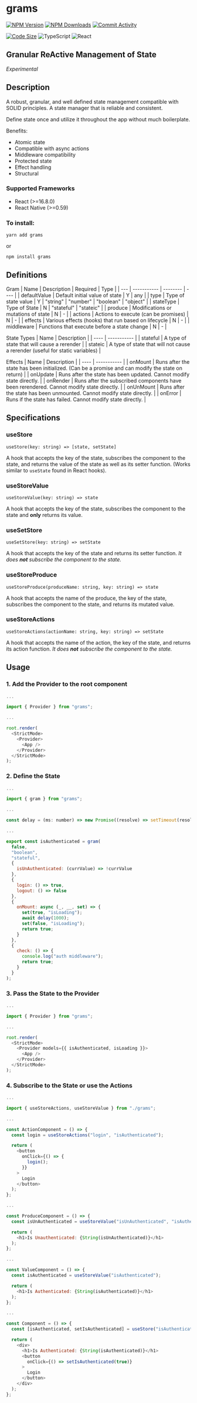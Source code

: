 # grams
[![NPM Version](https://img.shields.io/npm/v/grams.svg)](https://npmjs.org/package/grams)
[![NPM Downloads](https://img.shields.io/npm/dm/grams.svg)](https://npmjs.org/package/grams)
[![Commit Activity](https://img.shields.io/github/commit-activity/m/HamzaKV/grams)](https://npmjs.org/package/grams)
<!-- [![Build](https://img.shields.io/github/workflow/status/HamzaKV/react-web-worker-hook/npm-publish)](https://npmjs.org/package/react-web-worker-hooks) -->
[![Code Size](https://img.shields.io/github/languages/code-size/HamzaKV/grams)](https://npmjs.org/package/grams)
![TypeScript](https://img.shields.io/badge/typescript-%23007ACC.svg?style=for-the-badge&logo=typescript&logoColor=white)
![React](https://img.shields.io/badge/react-%2320232a.svg?style=for-the-badge&logo=react&logoColor=%2361DAFB)
## Granular ReActive Management of State

*Experimental*

## Description
A robust, granular, and well defined state management compatible with SOLID principles. A state manager that is reliable and consistent.

Define state once and utilize it throughout the app without much boilerplate.

Benefits:
- Atomic state
- Compatible with async actions
- Middleware compatibility
- Protected state
- Effect handling
- Structural

### Supported Frameworks
- React (>=16.8.0)
- React Native (>=0.59)

### To install:

`yarn add grams`

or

`npm install grams`

## Definitions
Gram
| Name | Description | Required | Type |
| --- | ----------- | -------- | ---- |
| defaultValue | Default initial value of state | Y | any |
| type | Type of state value | Y | "string" \| "number" \| "boolean" \| "object" |
| stateType | Type of State | N | "stateful" \| "stateic" |
| produce | Modifications or mutations of state | N | - |
| actions | Actions to execute (can be promises) | N | - |
| effects | Various effects (hooks) that run based on lifecycle | N | - |
| middleware | Functions that execute before a state change | N | - |

State Types
| Name | Description |
| ---- | ----------- |
| stateful | A type of state that will cause a rerender |
| stateic | A type of state that will not cause a rerender (useful for static variables) |

Effects
| Name | Description |
| ---- | ----------- |
| onMount | Runs after the state has been initialized. (Can be a promise and can modify the state on return) |
| onUpdate | Runs after the state has been updated. Cannot modify state directly. |
| onRender | Runs after the subscribed components have been rerendered. Cannot modify state directly. |
| onUnMount | Runs after the state has been unmounted. Cannot modify state directly. |
| onError | Runs if the state has failed. Cannot modify state directly. |

## Specifications
### useStore
`useStore(key: string) => [state, setState]`

A hook that accepts the key of the state, subscribes the component to the state, and returns the value of the state as well as its setter function. (Works similar to `useState` found in React hooks).

### useStoreValue
`useStoreValue(key: string) => state`

A hook that accepts the key of the state, subscribes the component to the state and __only__ returns its value.

### useSetStore
`useSetStore(key: string) => setState`

A hook that accepts the key of the state and returns its setter function. *It does __not__ subscribe the component to the state.*

### useStoreProduce
`useStoreProduce(produceName: string, key: string) => state`

A hook that accepts the name of the produce, the key of the state, subscribes the component to the state, and returns its mutated value.

### useStoreActions
`useStoreActions(actionName: string, key: string) => setState`

A hook that accepts the name of the action, the key of the state, and returns its action function. *It does __not__ subscribe the component to the state.*

## Usage
### 1. Add the Provider to the root component
```js
...

import { Provider } from "grams";

...

root.render(
  <StrictMode>
    <Provider>
      <App />
    </Provider>
  </StrictMode>
);
```

### 2. Define the State
```js
...

import { gram } from "grams";

...

const delay = (ms: number) => new Promise((resolve) => setTimeout(resolve, ms));

...

export const isAuthenticated = gram(
  false,
  "boolean",
  "stateful",
  {
    isUnAuthenticated: (currValue) => !currValue
  },
  {
    login: () => true,
    logout: () => false
  },
  {
    onMount: async (_, __, set) => {
      set(true, "isLoading");
      await delay(1000);
      set(false, "isLoading");
      return true;
    }
  },
  {
    check: () => {
      console.log("auth middleware");
      return true;
    }
  }
);
```

### 3. Pass the State to the Provider
```js
...

import { Provider } from "grams";

...

root.render(
  <StrictMode>
    <Provider models={{ isAuthenticated, isLoading }}>
      <App />
    </Provider>
  </StrictMode>
);
```

### 4. Subscribe to the State or use the Actions
```js
...

import { useStoreActions, useStoreValue } from "./grams";

...

const ActionComponent = () => {
  const login = useStoreActions("login", "isAuthenticated");

  return (
    <button
      onClick={() => {
        login();
      }}
    >
      Login
    </button>
  );
};

...

const ProduceComponent = () => {
  const isUnAuthenticated = useStoreValue("isUnAuthenticated", "isAuthenticated");

  return (
    <h1>Is Unauthenticated: {String(isUnAuthenticated)}</h1>
  );
};

...

const ValueComponent = () => {
  const isAuthenticated = useStoreValue("isAuthenticated");

  return (
    <h1>Is Authenticated: {String(isAuthenticated)}</h1>
  );
};

...

const Component = () => {
  const [isAuthenticated, setIsAuthenticated] = useStore("isAuthenticated");

  return (
    <div>
      <h1>Is Authenticated: {String(isAuthenticated)}</h1>
      <button
        onClick={() => setIsAuthenticated(true)}
      >
        Login
      </button>
    </div>
  );
};
```
